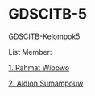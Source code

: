 # GDSCITB-5
GDSCITB-Kelompok5 

List Member:

<a href="https://github.com/rahmat-wi">1. Rahmat Wibowo</a>

<a href="https://github.com/dionpouw">2. Aldion Sumampouw</a>

